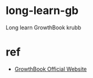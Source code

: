 # long-learn-gb

Long learn GrowthBook krubb

# ref

- [GrowthBook Official Website](https://growthbook.io)
